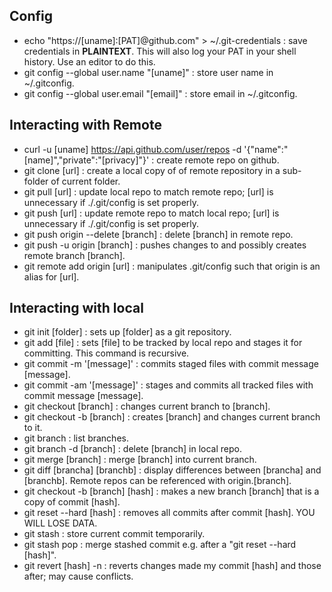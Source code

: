 ## Config
- echo "https://[uname]:[PAT]@github.com" > ~/.git-credentials : save credentials in <strong>PLAINTEXT</strong>. This will also log your PAT in your shell history. Use an editor to do this.
- git config --global user.name "[uname]" : store user name in ~/.gitconfig.
- git config --global user.email "[email]" : store email in ~/.gitconfig.

## Interacting with Remote
- curl -u [uname] https://api.github.com/user/repos -d '{"name":"[name]","private":"[privacy]"}' : create remote repo on github.
- git clone [url] : create a local copy of of remote repository in a sub-folder of current folder.
- git pull [url] : update local repo to match remote repo; [url] is unnecessary if ./.git/config is set properly.
- git push [url] : update remote repo to match local repo; [url] is unnecessary if ./.git/config is set properly.
- git push origin --delete [branch] : delete [branch] in remote repo.
- git push -u origin [branch] : pushes changes to and possibly creates remote branch [branch].
- git remote add origin [url] : manipulates .git/config such that origin is an alias for [url].

## Interacting with local
- git init [folder] : sets up [folder] as a git repository.
- git add [file] : sets [file] to be tracked by local repo and stages it for committing. This command is recursive.
- git commit -m '[message]' : commits staged files with commit message [message].
- git commit -am '[message]' : stages and commits all tracked files with commit message [message].
- git checkout [branch] : changes current branch to [branch].
- git checkout -b [branch] : creates [branch] and changes current branch to it.
- git branch : list branches.
- git branch -d [branch] : delete [branch] in local repo.
- git merge [branch] : merge [branch] into current branch.
- git diff [brancha] [branchb] : display differences between [brancha] and [branchb]. Remote repos can be referenced with origin.[branch].
- git checkout -b [branch] [hash] : makes a new branch [branch] that is a copy of commit [hash].
- git reset --hard [hash] : removes all commits after commit [hash]. YOU WILL LOSE DATA.
- git stash : store current commit temporarily.
- git stash pop : merge stashed commit e.g. after a "git reset --hard [hash]".
- git revert [hash] -n : reverts changes made my commit [hash] and those after; may cause conflicts.
